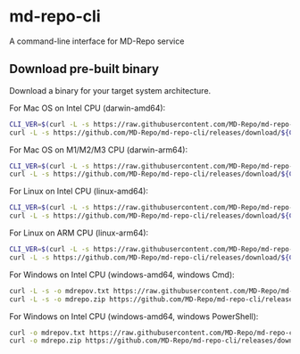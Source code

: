 # md-repo-cli
A command-line interface for MD-Repo service



## Download pre-built binary
Download a binary for your target system architecture.

For Mac OS on Intel CPU (darwin-amd64):
```bash
CLI_VER=$(curl -L -s https://raw.githubusercontent.com/MD-Repo/md-repo-cli/main/VERSION.txt); \
curl -L -s https://github.com/MD-Repo/md-repo-cli/releases/download/${CLI_VER}/mdrepo-${CLI_VER}-darwin-amd64.tar.gz | tar zxvf -
```

For Mac OS on M1/M2/M3 CPU (darwin-arm64):
```bash
CLI_VER=$(curl -L -s https://raw.githubusercontent.com/MD-Repo/md-repo-cli/main/VERSION.txt); \
curl -L -s https://github.com/MD-Repo/md-repo-cli/releases/download/${CLI_VER}/mdrepo-${CLI_VER}-darwin-arm64.tar.gz | tar zxvf -
```

For Linux on Intel CPU (linux-amd64):
```bash
CLI_VER=$(curl -L -s https://raw.githubusercontent.com/MD-Repo/md-repo-cli/main/VERSION.txt); \
curl -L -s https://github.com/MD-Repo/md-repo-cli/releases/download/${CLI_VER}/mdrepo-${CLI_VER}-linux-amd64.tar.gz | tar zxvf -
```

For Linux on ARM CPU (linux-arm64):
```bash
CLI_VER=$(curl -L -s https://raw.githubusercontent.com/MD-Repo/md-repo-cli/main/VERSION.txt); \
curl -L -s https://github.com/MD-Repo/md-repo-cli/releases/download/${CLI_VER}/mdrepo-${CLI_VER}-linux-arm64.tar.gz | tar zxvf -
```

For Windows on Intel CPU (windows-amd64, windows Cmd):
```bash
curl -L -s -o mdrepov.txt https://raw.githubusercontent.com/MD-Repo/md-repo-cli/main/VERSION.txt && set /p CLI_VER=<mdrepov.txt
curl -L -s -o mdrepo.zip https://github.com/MD-Repo/md-repo-cli/releases/download/%CLI_VER%/mdrepo-%CLI_VER%-windows-amd64.zip && tar zxvf mdrepo.zip && del mdrepo.zip mdrepov.txt
```

For Windows on Intel CPU (windows-amd64, windows PowerShell):
```bash
curl -o mdrepov.txt https://raw.githubusercontent.com/MD-Repo/md-repo-cli/main/VERSION.txt ; $env:CLI_VER = (Get-Content mdrepov.txt)
curl -o mdrepo.zip https://github.com/MD-Repo/md-repo-cli/releases/download/$env:CLI_VER/mdrepo-$env:CLI_VER-windows-amd64.zip ; tar zxvf mdrepo.zip ; del mdrepo.zip ; del mdrepov.txt
```